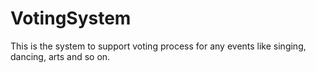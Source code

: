 # VotingSystem
This is the system to support voting process for any events like singing, dancing, arts and so on.
